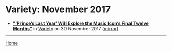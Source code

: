 # Variety: November 2017

 - [**"‘Prince’s Last Year’ Will Explore the Music Icon’s Final Twelve Months"**](https://variety.com/2017/tv/news/princes-last-year-documentary-1202626889/) in [Variety](https://variety.com/) on 30 November 2017 ([mirror](https://web.archive.org/web/*/https://variety.com/2017/tv/news/princes-last-year-documentary-1202626889/))

----

[Home](./)

